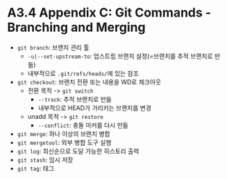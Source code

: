 # A3.4 Appendix C: Git Commands - Branching and Merging

- `git branch`: 브랜치 관리 툴
  - `-u|--set-upstream-to`: 업스트립 브랜치 설정(=브랜치를 추적 브랜치로 만듦)
  - 내부적으로 `.git/refs/heads/`에 있는 참조
- `git checkout`: 브랜치 전환 또는 내용을 WD로 체크아웃
  - 전환 목적 -> `git switch`
    - `--track`: 추적 브랜치로 만듦
    - 내부적으로 HEAD가 가리키는 브랜치를 변경
  - unadd 목적 -> `git restore`
    - `--conflict`: 충돌 마커를 다시 만듦
- `git merge`: 하나 이상의 브랜치 병합
- `git mergetool`: 외부 병합 도구 실행
- `git log`: 최신순으로 도달 가능한 히스토리 출력
- `git stash`: 임시 저장
- `git tag`: 태그
